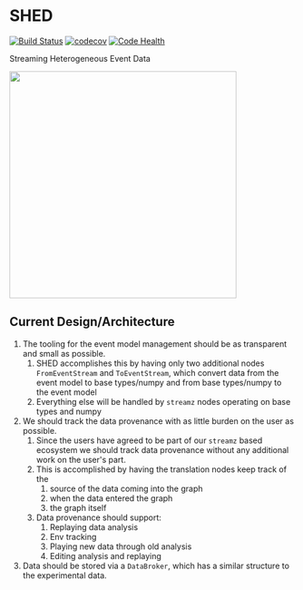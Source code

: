 # SHED
[![Build Status](https://travis-ci.org/xpdAcq/SHED.svg?branch=master)](https://travis-ci.org/xpdAcq/SHED)
[![codecov](https://codecov.io/gh/xpdAcq/SHED/branch/master/graph/badge.svg)](https://codecov.io/gh/xpdAcq/SHED)
[![Code Health](https://landscape.io/github/xpdAcq/SHED/master/landscape.svg?style=flat)](https://landscape.io/github/xpdAcq/SHED/master)

Streaming Heterogeneous Event Data

<img src="https://github.com/xpdAcq/SHED/blob/master/examples/mystream.png" style="width: 400px;"/>


## Current Design/Architecture
1. The tooling for the event model management should be as transparent and
small as possible.
   1. SHED accomplishes this by having only two additional nodes 
   ``FromEventStream`` and ``ToEventStream``, which convert data from the 
   event model to base types/numpy and from base types/numpy to the event model
   1. Everything else will be handled by ``streamz`` nodes operating on base
   types and numpy
1. We should track the data provenance with as little burden on the user
as possible.
   1. Since the users have agreed to be part of our ``streamz`` based
   ecosystem we should track data provenance without any additional work on
   the user's part.
   1. This is accomplished by having the translation nodes keep track of the 
      1. source of the data coming into the graph
      1. when the data entered the graph
      1. the graph itself
   1. Data provenance should support:
      1. Replaying data analysis
      1. Env tracking
      1. Playing new data through old analysis
      1. Editing analysis and replaying
1. Data should be stored via a `DataBroker`, which has a similar structure
to the experimental data.

